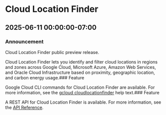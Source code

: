 # Cloud Location Finder

## 2025-06-11 00:00:00-07:00

### Announcement

Cloud Location Finder public preview release.

Cloud Location Finder lets you identify and filter cloud locations in regions and zones across Google Cloud, Microsoft Azure, Amazon Web Services, and Oracle Cloud Infrastructure based on proximity, geographic location, and carbon energy usage.### Feature

Google Cloud CLI commands for Cloud Location Finder are available. For more information, see the [gcloud cloudlocationfinder](https://cloud.google.com/sdk/gcloud/reference/alpha/cloudlocationfinder) help text.### Feature

A REST API for Cloud Location Finder is available. For more information, see the [API Reference](https://cloud.google.com/location-finder/docs/reference/rest).